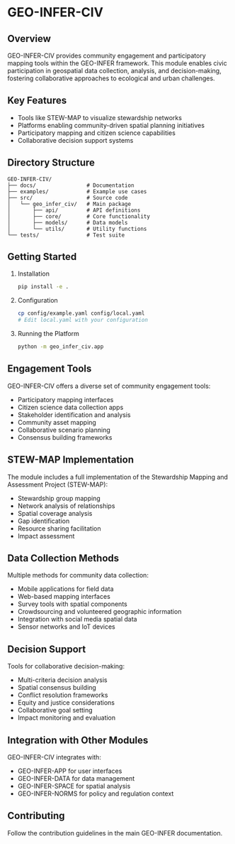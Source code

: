 # GEO-INFER-CIV

## Overview
GEO-INFER-CIV provides community engagement and participatory mapping tools within the GEO-INFER framework. This module enables civic participation in geospatial data collection, analysis, and decision-making, fostering collaborative approaches to ecological and urban challenges.

## Key Features
- Tools like STEW-MAP to visualize stewardship networks
- Platforms enabling community-driven spatial planning initiatives
- Participatory mapping and citizen science capabilities
- Collaborative decision support systems

## Directory Structure
```
GEO-INFER-CIV/
├── docs/                # Documentation
├── examples/            # Example use cases
├── src/                 # Source code
│   └── geo_infer_civ/   # Main package
│       ├── api/         # API definitions
│       ├── core/        # Core functionality
│       ├── models/      # Data models
│       └── utils/       # Utility functions
└── tests/               # Test suite
```

## Getting Started
1. Installation
   ```bash
   pip install -e .
   ```

2. Configuration
   ```bash
   cp config/example.yaml config/local.yaml
   # Edit local.yaml with your configuration
   ```

3. Running the Platform
   ```bash
   python -m geo_infer_civ.app
   ```

## Engagement Tools
GEO-INFER-CIV offers a diverse set of community engagement tools:
- Participatory mapping interfaces
- Citizen science data collection apps
- Stakeholder identification and analysis
- Community asset mapping
- Collaborative scenario planning
- Consensus building frameworks

## STEW-MAP Implementation
The module includes a full implementation of the Stewardship Mapping and Assessment Project (STEW-MAP):
- Stewardship group mapping
- Network analysis of relationships
- Spatial coverage analysis
- Gap identification
- Resource sharing facilitation
- Impact assessment

## Data Collection Methods
Multiple methods for community data collection:
- Mobile applications for field data
- Web-based mapping interfaces
- Survey tools with spatial components
- Crowdsourcing and volunteered geographic information
- Integration with social media spatial data
- Sensor networks and IoT devices

## Decision Support
Tools for collaborative decision-making:
- Multi-criteria decision analysis
- Spatial consensus building
- Conflict resolution frameworks
- Equity and justice considerations
- Collaborative goal setting
- Impact monitoring and evaluation

## Integration with Other Modules
GEO-INFER-CIV integrates with:
- GEO-INFER-APP for user interfaces
- GEO-INFER-DATA for data management
- GEO-INFER-SPACE for spatial analysis
- GEO-INFER-NORMS for policy and regulation context

## Contributing
Follow the contribution guidelines in the main GEO-INFER documentation. 
